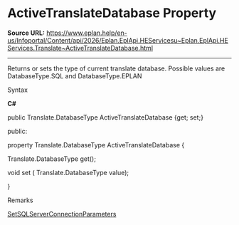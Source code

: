 # ActiveTranslateDatabase Property

**Source URL:** https://www.eplan.help/en-us/Infoportal/Content/api/2026/Eplan.EplApi.HEServicesu~Eplan.EplApi.HEServices.Translate~ActiveTranslateDatabase.html

---

Returns or sets the type of current translate database. Possible values are DatabaseType.SQL and DatabaseType.EPLAN

Syntax

**C#**



public Translate.DatabaseType ActiveTranslateDatabase {get; set;}

public:

property Translate.DatabaseType ActiveTranslateDatabase {

   Translate.DatabaseType get();

   void set (    Translate.DatabaseType value);

}


Remarks

[SetSQLServerConnectionParameters](Eplan.EplApi.HEServicesu~Eplan.EplApi.HEServices.Translate~SetSQLServerConnectionParameters.html)
